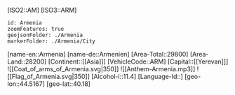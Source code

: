 ﻿---
location: [40.18,44.5167]
type: Country
tags:
- geo/Country

SpocWebEntityId: 26831
isDeleted: false
confidential: public

---
[ISO2::AM]
[ISO3::ARM]
```leaflet
id: Armenia
zoomFeatures: true
geojsonFolder: ./Armenia
markerFolder: ./Armenia/City
```

[name-en::Armenia]
[name-de::Armenien]
[Area-Total::29800]
[Area-Land::28200]
[Continent::[[Asia]]]
[VehicleCode::ARM]
[Capital::[[Yerevan]]]
![[Coat_of_arms_of_Armenia.svg|350]]
![[Anthem-Armenia.mp3]]
![[Flag_of_Armenia.svg|350]]
[Alcohol-l::11.4]
[Language-Id::]
[geo-lon::44.5167]
[geo-lat::40.18]

